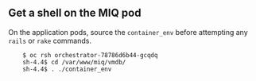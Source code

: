 ## Get a shell on the MIQ pod

On the application pods, source the `container_env` before attempting any `rails` or `rake` commands.

        $ oc rsh orchestrator-78786d6b44-gcqdq
        sh-4.4$ cd /var/www/miq/vmdb/
        sh-4.4$ . ./container_env
